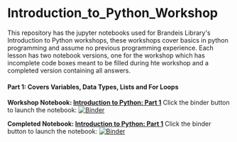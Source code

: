 # Introduction_to_Python_Workshop

This repository has the jupyter notebooks used for Brandeis Library's Introduction to Python workshops, these workshops cover basics in python programming and assume no previous programming experience. Each lesson has two notebook versions, one for the workshop which has incomplete code boxes meant to be filled during hte workshop and a completed version containing all answers.  

#### Part 1: Covers Variables, Data Types, Lists and For Loops
<b>Workshop Notebook: [Introduction to Python: Part 1](Intro_to_Python_Part1.ipynb)</b>
Click the binder button to launch the notebook:
[![Binder](https://mybinder.org/badge_logo.svg)](https://mybinder.org/v2/gh/sbhagerty/Introduction_to_Python_Workshop/blob/master/Intro_to_Python_Part1.ipynb/master)

<b>Completed Notebook: [Introduction to Python: Part 1](Intro_to_Python_Part1-COMPLETE.ipynb)</b>
Click the binder button to launch the notebook:
[![Binder](https://mybinder.org/badge_logo.svg)](https://mybinder.org/v2/gh/sbhagerty/Introduction_to_Python_Workshop/blob/master/Intro_to_Python_Part1-COMPLETE.ipynb/master)
